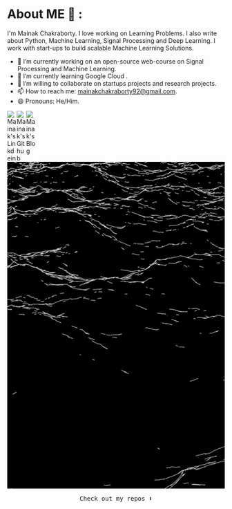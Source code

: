 # About ME 💬 :
 I'm Mainak Chakraborty. I love working on Learning Problems. I also write about Python, Machine Learning, Signal Processing and Deep Learning. 
 I work with start-ups to build scalable Machine Learning Solutions. 

- 🔭 I’m currently working on an open-source web-course on Signal Processing and Machine Learning.
- 🌱 I’m currently learning Google Cloud .
- 👯 I’m willing to collaborate on startups projects and research projects.
- 📫 How to reach me: mainakchakraborty92@gmail.com.
- 😄 Pronouns: He/Him.
<a href="https://www.linkedin.com/in/mainak001/">
  <img align="left" alt="Mainak's Linkdein" width="22px" src="https://cdn.jsdelivr.net/npm/simple-icons@v3/icons/linkedin.svg" />
</a>
<a href="https://github.com/Mainak1792">
  <img align="left" alt="Mainak's Github" width="22px" src="https://cdn.jsdelivr.net/npm/simple-icons@v3/icons/github.svg" />
<a href="https://mainak1996.medium.com/">
  <img align="left" alt="Mainak's Blog" width="22px" src="https://cdn.jsdelivr.net/npm/simple-icons@3.0.1/icons/medium.svg" />
</a>
  <br/>
<br/>


</div>
</div>
</div>
<div align="center">
<img hight="100" width="1000" alt="GIF" align="center" src="https://github.com/Mainak1792/Mainak1792/blob/main/Assets/giphy%203.gif">
</div>


<p align="center"><samp>
Check out my repos ⬇️  
  </samp>
</p>
